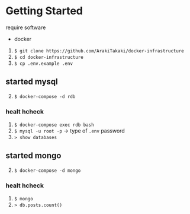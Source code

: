 # Getting Started

require software
- docker


1. `$ git clone https://github.com/ArakiTakaki/docker-infrastructure`
2. `$ cd docker-infrastructure`
3. `$ cp .env.example .env`

## started mysql

2. `$ docker-compose -d rdb`

### healt hcheck

1. `$ docker-compose exec rdb bash`
2. `$ mysql -u root -p` -> type of `.env` password
3. `> show databases`

## started mongo

2. `$ docker-compose -d mongo`

### healt hcheck

1. `$ mongo`
2. `> db.posts.count()`
